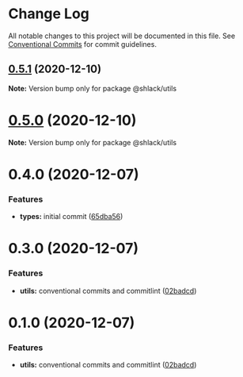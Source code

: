 # Change Log

All notable changes to this project will be documented in this file.
See [Conventional Commits](https://conventionalcommits.org) for commit guidelines.

## [0.5.1](https://github.com/joedooley/js-ts-monorepos/compare/v0.5.0...v0.5.1) (2020-12-10)

**Note:** Version bump only for package @shlack/utils





# [0.5.0](https://github.com/joedooley/js-ts-monorepos/compare/v0.4.1...v0.5.0) (2020-12-10)

**Note:** Version bump only for package @shlack/utils





# 0.4.0 (2020-12-07)


### Features

* **types:** initial commit ([65dba56](https://github.com/joedooley/js-ts-monorepos/commit/65dba5610b20e877607b605120f849daf9c2b3c8))





# 0.3.0 (2020-12-07)


### Features

* **utils:** conventional commits and commitlint ([02badcd](https://github.com/mike-north/js-ts-monorepos/commit/02badcd0a44e62a414ddc1ffc0229e9cbf59cb22))





# 0.1.0 (2020-12-07)


### Features

* **utils:** conventional commits and commitlint ([02badcd](https://github.com/mike-north/js-ts-monorepos/commit/02badcd0a44e62a414ddc1ffc0229e9cbf59cb22))
